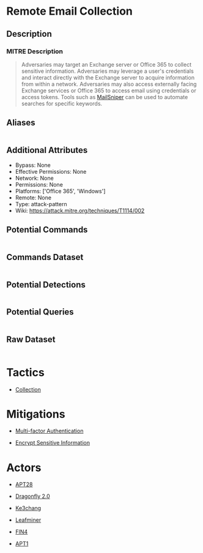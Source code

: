 
# Remote Email Collection

## Description

### MITRE Description

> Adversaries may target an Exchange server or Office 365 to collect sensitive information. Adversaries may leverage a user's credentials and interact directly with the Exchange server to acquire information from within a network. Adversaries may also access externally facing Exchange services or Office 365 to access email using credentials or access tokens. Tools such as [MailSniper](https://attack.mitre.org/software/S0413) can be used to automate searches for specific keywords.

## Aliases

```

```

## Additional Attributes

* Bypass: None
* Effective Permissions: None
* Network: None
* Permissions: None
* Platforms: ['Office 365', 'Windows']
* Remote: None
* Type: attack-pattern
* Wiki: https://attack.mitre.org/techniques/T1114/002

## Potential Commands

```

```

## Commands Dataset

```

```

## Potential Detections

```json

```

## Potential Queries

```json

```

## Raw Dataset

```json

```

# Tactics


* [Collection](../tactics/Collection.md)


# Mitigations


* [Multi-factor Authentication](../mitigations/Multi-factor-Authentication.md)

* [Encrypt Sensitive Information](../mitigations/Encrypt-Sensitive-Information.md)
    

# Actors


* [APT28](../actors/APT28.md)

* [Dragonfly 2.0](../actors/Dragonfly-2.0.md)
    
* [Ke3chang](../actors/Ke3chang.md)
    
* [Leafminer](../actors/Leafminer.md)
    
* [FIN4](../actors/FIN4.md)
    
* [APT1](../actors/APT1.md)
    
